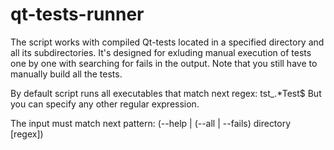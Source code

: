 qt-tests-runner
==============

The script works with compiled Qt-tests located in a specified directory and all its subdirectories.
It's designed for exluding manual execution of tests one by one with searching for fails in the output.
Note that you still have to manually build all the tests.

By default script runs all executables that match next regex: tst_.*Test$
But you can specify any other regular expression.

The input must match next pattern:
(--help | (--all | --fails) directory [regex])
